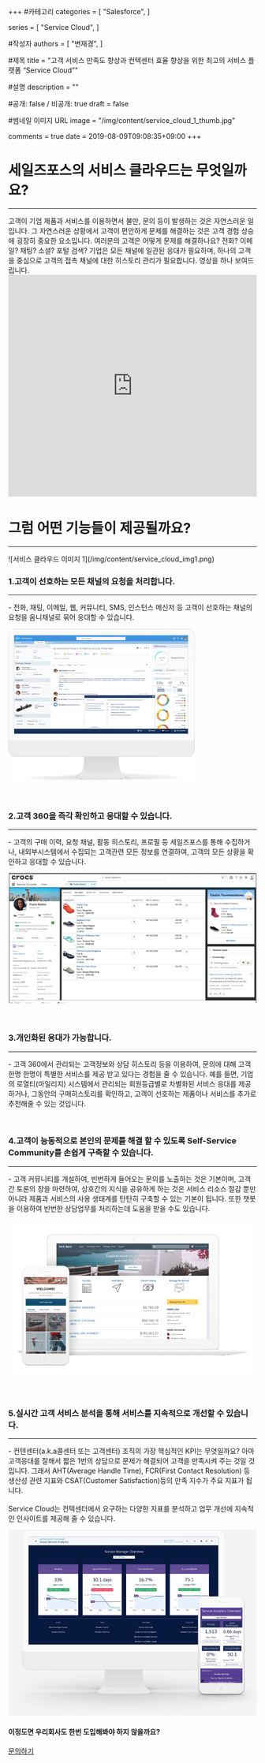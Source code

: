 +++
#카테고리
categories = [
    "Salesforce",
]

series = [
    "Service Cloud",
]

#작성자
authors = [
    "변재경",
]

#제목
title = "고객 서비스 만족도 향상과 컨텍센터 효율 향상을 위한 최고의 서비스 플랫폼 “Service Cloud”"

#설명
description = ""

#공개: false / 비공개: true
draft = false

#썸네일 이미지 URL
image = "/img/content/service_cloud_1_thumb.jpg"

comments = true
date = 2019-08-09T09:08:35+09:00
+++

<!-- 게시글 내용 -->
# 세일즈포스의 서비스 클라우드는 무엇일까요?
<hr class="title__hr"/>
고객이 기업 제품과 서비스를 이용하면서 불만, 문의 등이 발생하는 것은 자연스러운 일입니다. 그 자연스러운 상황에서 고객이 편안하게 문제를 해결하는 것은 고객 경험 상승에 굉장히 중요한 요소입니다. 
여러분의 고객은 어떻게 문제를 해결하나요? 전화? 이메일? 채팅? 소셜? 포털 검색? 기업은 모든 채널에 일관된 응대가 필요하며, 하나의 고객을 중심으로 고객의 접촉 채널에 대한 히스토리 관리가 필요합니다. 
영상을 하나 보여드립니다. 

<iframe width="100%" height="450" src="https://www.youtube.com/embed/4tQACE_9zDs" frameborder="0" allow="accelerometer; autoplay; encrypted-media; gyroscope; picture-in-picture" allowfullscreen></iframe>

<br/>

# 그럼 어떤 기능들이 제공될까요?
<hr class="title__hr"/>
![서비스 클라우드 이미지 1](/img/content/service_cloud_img1.png)

<br/>

### 1.고객이 선호하는 모든 채널의 요청을 처리합니다.
----------
-&nbsp;전화, 채팅, 이메일, 웹, 커뮤니티, SMS, 인스턴스 메신저 등 고객이 선호하는 채널의 요청을 옴니채널로 묶어 응대할 수 있습니다.

![서비스 클라우드 이미지 2](/img/content/service_cloud_img2.png)

<br/>

### 2.고객 360을 즉각 확인하고 응대할 수 있습니다.
----------
-&nbsp;고객의 구매 이력, 요청 채널, 활동 히스토리, 프로필 등 세일즈포스를 통해 수집하거나, 내외부시스템에서 수집되는 고객관련 모든 정보를 연결하여, 고객의 모든 상황을 확인하고 응대할 수 있습니다.

![서비스 클라우드 이미지 3](/img/content/service_cloud_img3.png)

<br/>

### 3.개인화된 응대가 가능합니다.
----------
-&nbsp;고객 360에서 관리되는 고객정보와 상담 히스토리 등을 이용하여, 문의에 대해 고객 한명 한명이 특별한 서비스를 제공 받고 있다는 경험을 줄 수 있습니다. 
예를 들면, 기업의 로열티(마일리지) 시스템에서 관리되는 회원등급별로 차별화된 서비스 응대를 제공하거나, 그동안의 구매히스토리를 확인하고, 고객이 선호하는 제품이나 서비스를 추가로 추천해줄 수 있는 것입니다. 

<br/>

### 4.고객이 능동적으로 본인의 문제를 해결 할 수 있도록 Self-Service Community를 손쉽게 구축할 수 있습니다.
----------
-&nbsp;고객 커뮤니티를 개설하여, 빈번하게 들어오는 문의를 노출하는 것은 기본이며, 고객간 토론의 장을 마련하여, 상호간의 지식을 공유하게 하는 것은 서비스 리소스 절감 뿐만 아니라 제품과 서비스의 사용 생태계를 탄탄히 구축할 수 있는 기본이 됩니다. 또한 챗봇을 이용하여 빈번한 상담업무를 처리하는데 도움을 받을 수도 있습니다.

![서비스 클라우드 이미지 4](/img/content/service_cloud_img4.png)

<br/>

### 5.실시간 고객 서비스 분석을 통해 서비스를 지속적으로 개선할 수 있습니다.
----------
-&nbsp;컨텐센터(a.k.a콜센터 또는 고객센터) 조직의 가장 핵심적인 KPI는 무엇일까요? 아마 고객응대를 잘해서 짧은 1번의 상담으로 문제가 해결되어 고객을 만족시켜 주는 것일 것입니다. 그래서 AHT(Average Handle Time), FCR(First Contact Resolution) 등 생산성 관련 지표와 CSAT(Customer Satisfaction)등의 만족 지수가 주요 지표가 됩니다.<br/><br/>
Service Cloud는 컨텍센터에서 요구하는 다양한 지표를 분석하고 업무 개선에 지속적인 인사이트를 제공해 줄 수 있습니다.

![서비스 클라우드 이미지 5](/img/content/service_cloud_img5.jpg)



#### 이정도면 우리회사도 한번 도입해봐야 하지 않을까요?

<a href="http://www.dkbmc.com/contact.html" class="content-btn__a" target="_blank">
문의하기</a>